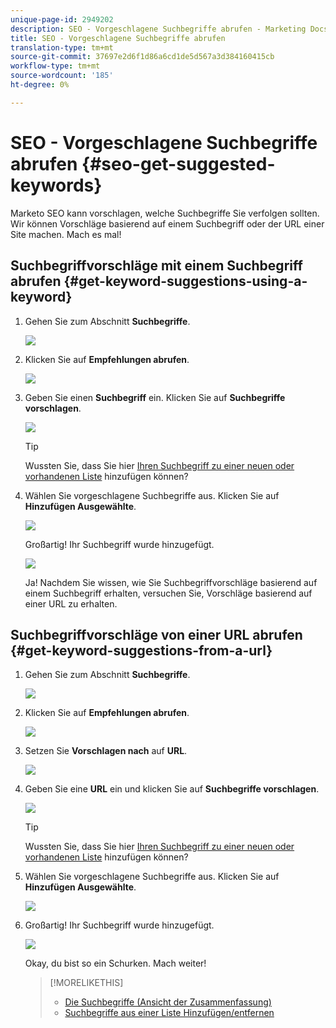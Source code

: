 ```yaml
---
unique-page-id: 2949202
description: SEO - Vorgeschlagene Suchbegriffe abrufen - Marketing Docs - Produktdokumentation
title: SEO - Vorgeschlagene Suchbegriffe abrufen
translation-type: tm+mt
source-git-commit: 37697e2d6f1d86a6cd1de5d567a3d384160415cb
workflow-type: tm+mt
source-wordcount: '185'
ht-degree: 0%

---
```



# SEO - Vorgeschlagene Suchbegriffe abrufen {#seo-get-suggested-keywords}

Marketo SEO kann vorschlagen, welche Suchbegriffe Sie verfolgen sollten. Wir können Vorschläge basierend auf einem Suchbegriff oder der URL einer Site machen. Mach es mal!

## Suchbegriffvorschläge mit einem Suchbegriff abrufen {#get-keyword-suggestions-using-a-keyword}

1. Gehen Sie zum Abschnitt **Suchbegriffe**.

   ![](assets/image2014-9-18-10-3a51-3a41.png)

1. Klicken Sie auf **Empfehlungen abrufen**.

   ![](assets/image2014-9-18-10-3a52-3a42.png)

1. Geben Sie einen **Suchbegriff** ein. Klicken Sie auf **Suchbegriffe vorschlagen**.

   ![](assets/image2014-9-18-10-3a53-3a14.png)

   >[!TIP]
   >
   >Wussten Sie, dass Sie hier [Ihren Suchbegriff zu einer neuen oder vorhandenen Liste](/help/marketo/product-docs/additional-apps/seo/understanding-seo/seo-managing-lists.md) hinzufügen können?

1. Wählen Sie vorgeschlagene Suchbegriffe aus. Klicken Sie auf **Hinzufügen Ausgewählte**.

   ![](assets/image2014-9-18-10-3a54-3a12.png)

   Großartig! Ihr Suchbegriff wurde hinzugefügt.

   ![](assets/image2014-9-18-10-3a54-3a16.png)

   Ja! Nachdem Sie wissen, wie Sie Suchbegriffvorschläge basierend auf einem Suchbegriff erhalten, versuchen Sie, Vorschläge basierend auf einer URL zu erhalten.

## Suchbegriffvorschläge von einer URL abrufen {#get-keyword-suggestions-from-a-url}

1. Gehen Sie zum Abschnitt **Suchbegriffe**.

   ![](assets/image2014-9-18-10-3a54-3a26.png)

1. Klicken Sie auf **Empfehlungen abrufen**.

   ![](assets/image2014-9-18-11-3a4-3a43.png)

1. Setzen Sie **Vorschlagen nach** auf **URL**.

   ![](assets/image2014-9-18-11-3a4-3a52.png)

1. Geben Sie eine **URL** ein und klicken Sie auf **Suchbegriffe vorschlagen**.

   ![](assets/image2014-9-18-11-3a5-3a7.png)

   >[!TIP]
   >
   >Wussten Sie, dass Sie hier [Ihren Suchbegriff zu einer neuen oder vorhandenen Liste](/help/marketo/product-docs/additional-apps/seo/understanding-seo/seo-managing-lists.md) hinzufügen können?

1. Wählen Sie vorgeschlagene Suchbegriffe aus. Klicken Sie auf **Hinzufügen Ausgewählte**.

   ![](assets/image2014-9-18-11-3a8-3a3.png)

1. Großartig! Ihr Suchbegriff wurde hinzugefügt.

   ![](assets/image2014-9-18-11-3a8-3a25.png)

   Okay, du bist so ein Schurken. Mach weiter!

   >[!MORELIKETHIS]
   >
   >* [Die Suchbegriffe (Ansicht der Zusammenfassung)](/help/marketo/product-docs/additional-apps/seo/keywords/seo-understanding-keywords.md)
   >* [Suchbegriffe aus einer Liste Hinzufügen/entfernen](/help/marketo/product-docs/additional-apps/seo/keywords/seo-add-remove-keywords-from-a-list.md)

